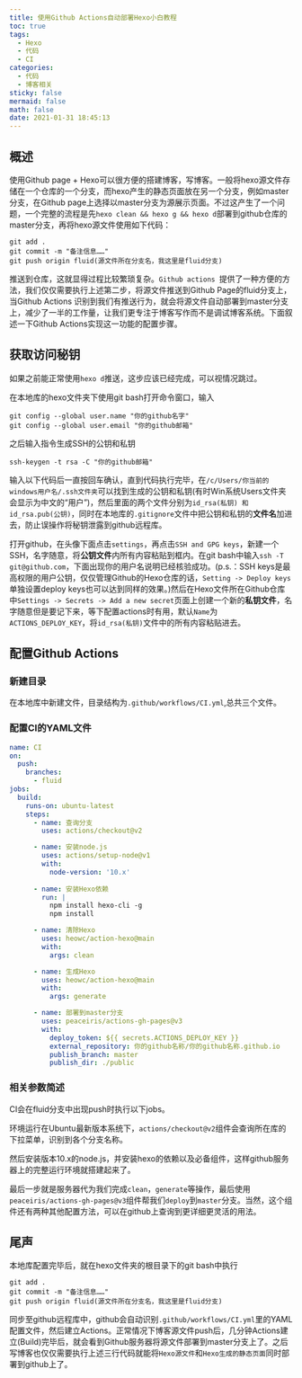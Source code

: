 ```yaml
---
title: 使用Github Actions自动部署Hexo小白教程
toc: true
tags:
  - Hexo
  - 代码
  - CI
categories:
  - 代码
  - 博客相关
sticky: false
mermaid: false
math: false
date: 2021-01-31 18:45:13
---
```


## 概述

使用Github page + Hexo可以很方便的搭建博客，写博客。一般将hexo源文件存储在一个仓库的一个分支，而hexo产生的静态页面放在另一个分支，例如master分支，在Github page上选择以master分支为源展示页面。不过这产生了一个问题，一个完整的流程是<!-- more -->先`hexo clean && hexo g && hexo d`部署到github仓库的master分支，再将hexo源文件使用如下代码：

```git
git add .
git commit -m "备注信息……"
git push origin fluid(源文件所在分支名，我这里是fluid分支)
```

推送到仓库，这就显得过程比较繁琐复杂。`Github actions `提供了一种方便的方法，我们仅仅需要执行上述第二步，将源文件推送到Github Page的fluid分支上，当Github Actions 识别到我们有推送行为，就会将源文件自动部署到master分支上，减少了一半的工作量，让我们更专注于博客写作而不是调试博客系统。下面叙述一下Github Actions实现这一功能的配置步骤。

## 获取访问秘钥

如果之前能正常使用`hexo d`推送，这步应该已经完成，可以视情况跳过。

在本地库的hexo文件夹下使用git bash打开命令窗口，输入

```git
git config --global user.name "你的github名字"
git config --global user.email "你的github邮箱"
```

之后输入指令生成SSH的公钥和私钥

```git
ssh-keygen -t rsa -C "你的github邮箱"
```

输入以下代码后一直按回车确认，直到代码执行完毕，在`/c/Users/你当前的windows用户名/.ssh文件夹`可以找到生成的公钥和私钥(有时Win系统Users文件夹会显示为中文的“用户”)，然后里面的两个文件分别为`id_rsa(私钥) 和 id_rsa.pub(公钥)`，同时在本地库的`.gitignore`文件中把公钥和私钥的**文件名**加进去，防止误操作将秘钥泄露到github远程库。

打开github，在头像下面点击`settings`，再点击`SSH and GPG keys`，新建一个SSH，名字随意，将**公钥文件**内所有内容粘贴到框内。在git bash中输入`ssh -T git@github.com`，下面出现你的用户名说明已经核验成功。(p.s.：SSH keys是最高权限的用户公钥，仅仅管理Github的Hexo仓库的话，`Setting -> Deploy keys`单独设置deploy keys也可以达到同样的效果。)然后在Hexo文件所在Github仓库中`Settings -> Secrets -> Add a new secret`页面上创建一个新的**私钥文件**，名字随意但是要记下来，等下配置actions时有用，默认`Name`为`ACTIONS_DEPLOY_KEY`，将`id_rsa(私钥)`文件中的所有内容粘贴进去。

## 配置Github Actions

### 新建目录

在本地库中新建文件，目录结构为`.github/workflows/CI.yml`,总共三个文件。

### 配置CI的YAML文件

```yaml
name: CI
on:
  push:
    branches:
      - fluid
jobs:
  build:
    runs-on: ubuntu-latest
    steps:
      - name: 查询分支
        uses: actions/checkout@v2

      - name: 安装node.js
        uses: actions/setup-node@v1
        with:
          node-version: '10.x'
    
      - name: 安装Hexo依赖
        run: |
          npm install hexo-cli -g
          npm install

      - name: 清除Hexo
        uses: heowc/action-hexo@main
        with:
          args: clean

      - name: 生成Hexo
        uses: heowc/action-hexo@main
        with:
          args: generate

      - name: 部署到master分支
        uses: peaceiris/actions-gh-pages@v3
        with:
          deploy_token: ${{ secrets.ACTIONS_DEPLOY_KEY }}
          external_repository: 你的github名称/你的github名称.github.io
          publish_branch: master
          publish_dir: ./public
```

### 相关参数简述

CI会在fluid分支中出现push时执行以下jobs。

环境运行在Ubuntu最新版本系统下，`actions/checkout@v2`组件会查询所在库的下拉菜单，识别到各个分支名称。

然后安装版本10.x的node.js，并安装hexo的依赖以及必备组件，这样github服务器上的完整运行环境就搭建起来了。

最后一步就是服务器代为我们完成`clean`，`generate`等操作，最后使用`peaceiris/actions-gh-pages@v3`组件帮我们`deploy`到`master`分支。当然，这个组件还有两种其他配置方法，可以在github上查询到更详细更灵活的用法。

## 尾声

本地库配置完毕后，就在hexo文件夹的根目录下的git bash中执行

```git
git add .
git commit -m "备注信息……"
git push origin fluid(源文件所在分支名，我这里是fluid分支)
```

同步至github远程库中，github会自动识别`.github/workflows/CI.yml`里的YAML配置文件，然后建立Actions。正常情况下博客源文件push后，几分钟Actions建立(Build)完毕后，就会看到Github服务器将源文件部署到master分支上了。之后写博客也仅仅需要执行上述三行代码就能将`Hexo源文件`和`Hexo生成的静态页面`同时部署到github上了。